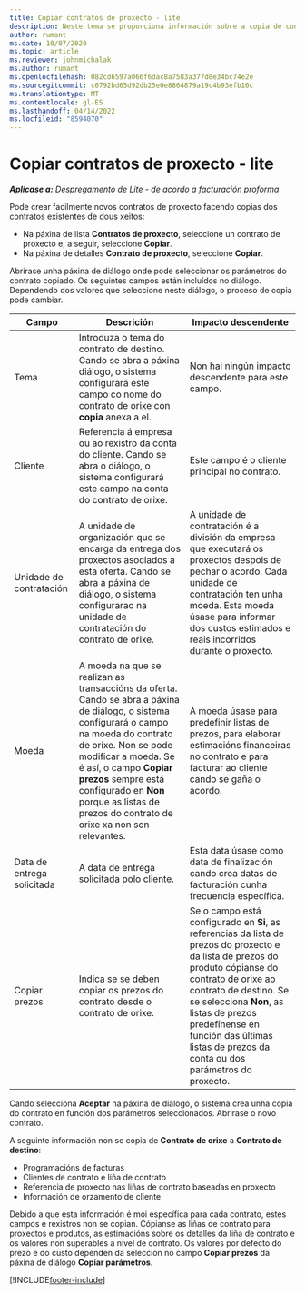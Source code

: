 ```yaml
---
title: Copiar contratos de proxecto - lite
description: Neste tema se proporciona información sobre a copia de contratos de proxecto en Project Operations.
author: rumant
ms.date: 10/07/2020
ms.topic: article
ms.reviewer: johnmichalak
ms.author: rumant
ms.openlocfilehash: 082cd6597a066f6dac8a7583a377d8e34bc74e2e
ms.sourcegitcommit: c0792bd65d92db25e0e8864879a19c4b93efb10c
ms.translationtype: MT
ms.contentlocale: gl-ES
ms.lasthandoff: 04/14/2022
ms.locfileid: "8594070"
---
```

# <a name="copy-project-contracts---lite"></a>Copiar contratos de proxecto - lite

_**Aplícase a:** Despregamento de Lite - de acordo a facturación proforma_

Pode crear facilmente novos contratos de proxecto facendo copias dos contratos existentes de dous xeitos: 

  - Na páxina de lista **Contratos de proxecto**, seleccione un contrato de proxecto e, a seguir, seleccione **Copiar**.
  - Na páxina de detalles **Contrato de proxecto**, seleccione **Copiar**.

Abrirase unha páxina de diálogo onde pode seleccionar os parámetros do contrato copiado. Os seguintes campos están incluídos no diálogo. Dependendo dos valores que seleccione neste diálogo, o proceso de copia pode cambiar.

| **Campo** | **Descrición** | **Impacto descendente** |
| --- | --- | --- |
| Tema | Introduza o tema do contrato de destino. Cando se abra a páxina diálogo, o sistema configurará este campo co nome do contrato de orixe con **copia** anexa a el. | Non hai ningún impacto descendente para este campo. |
| Cliente | Referencia á empresa ou ao rexistro da conta do cliente. Cando se abra o diálogo, o sistema configurará este campo na conta do contrato de orixe. | Este campo é o cliente principal no contrato. |
| Unidade de contratación | A unidade de organización que se encarga da entrega dos proxectos asociados a esta oferta. Cando se abra a páxina de diálogo, o sistema configurarao na unidade de contratación do contrato de orixe. | A unidade de contratación é a división da empresa que executará os proxectos despois de pechar o acordo. Cada unidade de contratación ten unha moeda. Esta moeda úsase para informar dos custos estimados e reais incorridos durante o proxecto. |
| Moeda | A moeda na que se realizan as transaccións da oferta. Cando se abra a páxina de diálogo, o sistema configurará o campo na moeda do contrato de orixe. Non se pode modificar a moeda. Se é así, o campo **Copiar prezos** sempre está configurado en **Non** porque as listas de prezos do contrato de orixe xa non son relevantes. | A moeda úsase para predefinir listas de prezos, para elaborar estimacións financeiras no contrato e para facturar ao cliente cando se gaña o acordo. |
| Data de entrega solicitada | A data de entrega solicitada polo cliente. | Esta data úsase como data de finalización cando crea datas de facturación cunha frecuencia específica. |
| Copiar prezos | Indica se se deben copiar os prezos do contrato desde o contrato de orixe. | Se o campo está configurado en **Si**, as referencias da lista de prezos do proxecto e da lista de prezos do produto cópianse do contrato de orixe ao contrato de destino. Se se selecciona **Non**, as listas de prezos predefínense en función das últimas listas de prezos da conta ou dos parámetros do proxecto. |

Cando selecciona **Aceptar** na páxina de diálogo, o sistema crea unha copia do contrato en función dos parámetros seleccionados. Abrirase o novo contrato.

A seguinte información non se copia de **Contrato de orixe** a **Contrato de destino**:

  - Programacións de facturas
  - Clientes de contrato e liña de contrato
  - Referencia de proxecto nas liñas de contrato baseadas en proxecto
  - Información de orzamento de cliente

Debido a que esta información é moi específica para cada contrato, estes campos e rexistros non se copian. Cópianse as liñas de contrato para proxectos e produtos, as estimacións sobre os detalles da liña de contrato e os valores non superables a nivel de contrato. Os valores por defecto do prezo e do custo dependen da selección no campo **Copiar prezos** da páxina de diálogo **Copiar parámetros**.


[!INCLUDE[footer-include](../../includes/footer-banner.md)]